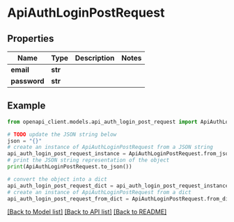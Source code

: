 # ApiAuthLoginPostRequest


## Properties

Name | Type | Description | Notes
------------ | ------------- | ------------- | -------------
**email** | **str** |  | 
**password** | **str** |  | 

## Example

```python
from openapi_client.models.api_auth_login_post_request import ApiAuthLoginPostRequest

# TODO update the JSON string below
json = "{}"
# create an instance of ApiAuthLoginPostRequest from a JSON string
api_auth_login_post_request_instance = ApiAuthLoginPostRequest.from_json(json)
# print the JSON string representation of the object
print(ApiAuthLoginPostRequest.to_json())

# convert the object into a dict
api_auth_login_post_request_dict = api_auth_login_post_request_instance.to_dict()
# create an instance of ApiAuthLoginPostRequest from a dict
api_auth_login_post_request_from_dict = ApiAuthLoginPostRequest.from_dict(api_auth_login_post_request_dict)
```
[[Back to Model list]](../README.md#documentation-for-models) [[Back to API list]](../README.md#documentation-for-api-endpoints) [[Back to README]](../README.md)


